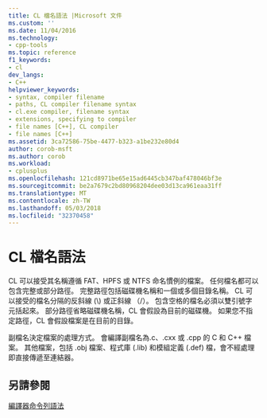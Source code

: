 ```yaml
---
title: CL 檔名語法 |Microsoft 文件
ms.custom: ''
ms.date: 11/04/2016
ms.technology:
- cpp-tools
ms.topic: reference
f1_keywords:
- cl
dev_langs:
- C++
helpviewer_keywords:
- syntax, compiler filename
- paths, CL compiler filename syntax
- cl.exe compiler, filename syntax
- extensions, specifying to compiler
- file names [C++], CL compiler
- file names [C++]
ms.assetid: 3ca72586-75be-4477-b323-a1be232e80d4
author: corob-msft
ms.author: corob
ms.workload:
- cplusplus
ms.openlocfilehash: 121cd8971be65e15ad6445cb347baf478046bf3e
ms.sourcegitcommit: be2a7679c2bd80968204dee03d13ca961eaa31ff
ms.translationtype: MT
ms.contentlocale: zh-TW
ms.lasthandoff: 05/03/2018
ms.locfileid: "32370458"
---
```

# <a name="cl-filename-syntax"></a>CL 檔名語法
CL 可以接受其名稱遵循 FAT、HPFS 或 NTFS 命名慣例的檔案。 任何檔名都可以包含完整或部分路徑。 完整路徑包括磁碟機名稱和一個或多個目錄名稱。 CL 可以接受的檔名分隔的反斜線 (\\) 或正斜線 （/）。 包含空格的檔名必須以雙引號字元括起來。 部分路徑省略磁碟機名稱，CL 會假設為目前的磁碟機。 如果您不指定路徑，CL 會假設檔案是在目前的目錄。  
  
 副檔名決定檔案的處理方式。 會編譯副檔名為.c、.cxx 或 .cpp 的 C 和 C++ 檔案。 其他檔案，包括 .obj 檔案、程式庫 (.lib) 和模組定義 (.def) 檔，會不經處理即直接傳遞至連結器。  
  
## <a name="see-also"></a>另請參閱  
 [編譯器命令列語法](../../build/reference/compiler-command-line-syntax.md)